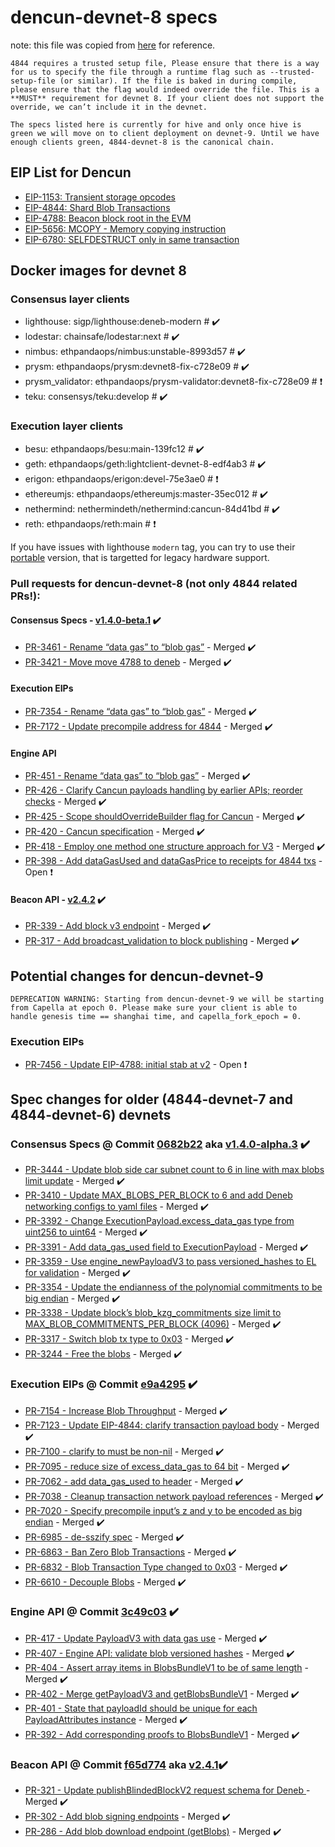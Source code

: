 
# dencun-devnet-8 specs
note: this file was copied from [here](https://notes.ethereum.org/@ethpandaops/dencun-devnet-8#) for reference.

`4844 requires a trusted setup file, Please ensure that there is a way for us to specify the file through a runtime flag such as --trusted-setup-file (or similar). If the file is baked in during compile, please ensure that the flag would indeed override the file. This is a **MUST** requirement for devnet 8. If your client does not support the override, we can’t include it in the devnet.`

 `The specs listed here is currently for hive and only once hive is green we will move on to client deployment on devnet-9.
Until we have enough clients green, 4844-devnet-8 is the canonical chain.`

## EIP List for Dencun

- [EIP-1153: Transient storage opcodes](https://eips.ethereum.org/EIPS/eip-1153)
- [EIP-4844: Shard Blob Transactions](https://eips.ethereum.org/EIPS/eip-4844)
- [EIP-4788: Beacon block root in the EVM](https://eips.ethereum.org/EIPS/eip-4788)
- [EIP-5656: MCOPY - Memory copying instruction](https://eips.ethereum.org/EIPS/eip-5656)
- [EIP-6780: SELFDESTRUCT only in same transaction](https://eips.ethereum.org/EIPS/eip-6780)

## Docker images for devnet 8

### Consensus layer clients

- lighthouse: sigp/lighthouse:deneb-modern # :heavy_check_mark:
- lodestar: chainsafe/lodestar:next # :heavy_check_mark:
- nimbus: ethpandaops/nimbus:unstable-8993d57 # :heavy_check_mark:
- prysm: ethpandaops/prysm:devnet8-fix-c728e09 # :heavy_check_mark:
- prysm_validator: ethpandaops/prysm-validator:devnet8-fix-c728e09 # :exclamation:
- teku: consensys/teku:develop # :heavy_check_mark:

### Execution layer clients

- besu: ethpandaops/besu:main-139fc12 # :heavy_check_mark:
- geth: ethpandaops/geth:lightclient-devnet-8-edf4ab3 # :heavy_check_mark:
- erigon: ethpandaops/erigon:devel-75e3ae0 # :exclamation:
- ethereumjs: ethpandaops/ethereumjs:master-35ec012 # :heavy_check_mark:
- nethermind: nethermindeth/nethermind:cancun-84d41bd # :heavy_check_mark:
- reth: ethpandaops/reth:main # :exclamation:

If you have issues with lighthouse `modern` tag, you can try to use their [portable](https://lighthouse-book.sigmaprime.io/installation-binaries.html#portability) version, that is targetted for legacy hardware support.

### Pull requests for dencun-devnet-8 (not only 4844 related PRs!):

#### Consensus Specs - [v1.4.0-beta.1](https://github.com/ethereum/consensus-specs/releases/tag/v1.4.0-beta.1) :heavy_check_mark:

- [PR-3461 - Rename “data gas” to “blob gas”](https://github.com/ethereum/consensus-specs/pull/3461) - Merged :heavy_check_mark:
- [PR-3421 - Move move 4788 to deneb](https://github.com/ethereum/consensus-specs/pull/3421) - Merged :heavy_check_mark:

#### Execution EIPs

- [PR-7354 - Rename “data gas” to “blob gas”](https://github.com/ethereum/EIPs/pull/7354) - Merged :heavy_check_mark:
- [PR-7172 - Update precompile address for 4844](https://github.com/ethereum/EIPs/pull/7172) - Merged :heavy_check_mark:


#### Engine API

- [PR-451 - Rename “data gas” to “blob gas”](https://github.com/ethereum/execution-apis/pull/451) - Merged :heavy_check_mark:
- [PR-426 - Clarify Cancun payloads handling by earlier APIs; reorder checks](https://github.com/ethereum/execution-apis/pull/426) - Merged :heavy_check_mark:
- [PR-425 - Scope shouldOverrideBuilder flag for Cancun](https://github.com/ethereum/execution-apis/pull/425) - Merged :heavy_check_mark:
- [PR-420 - Cancun specification](https://github.com/ethereum/execution-apis/pull/420) - Merged :heavy_check_mark:
- [PR-418 - Employ one method one structure approach for V3](https://github.com/ethereum/execution-apis/pull/418) - Merged :heavy_check_mark:
- [PR-398 - Add dataGasUsed and dataGasPrice to receipts for 4844 txs](https://github.com/ethereum/execution-apis/pull/398) - Open :exclamation:

#### Beacon API - [v2.4.2](https://github.com/ethereum/beacon-APIs/releases/tag/v2.4.2) :heavy_check_mark:

- [PR-339 - Add block v3 endpoint](https://github.com/ethereum/beacon-APIs/pull/339) - Merged :heavy_check_mark:
- [PR-317 - Add broadcast_validation to block publishing](https://github.com/ethereum/beacon-APIs/pull/317) - Merged :heavy_check_mark:

## Potential changes for dencun-devnet-9

`DEPRECATION WARNING: Starting from dencun-devnet-9 we will be starting from Capella at epoch 0. Please make sure your client is able to handle genesis time == shanghai time, and capella_fork_epoch = 0.`

### Execution EIPs

- [PR-7456 - Update EIP-4788: initial stab at v2](https://github.com/ethereum/EIPs/pull/7456) - Open :exclamation:

## Spec changes for older (4844-devnet-7 and 4844-devnet-6) devnets

### Consensus Specs @ Commit [0682b22](https://github.com/ethereum/consensus-specs/commit/0682b2231773574b5bdda39c5cc7481ab9a471a3) aka [v1.4.0-alpha.3](https://github.com/ethereum/consensus-specs/releases/tag/v1.4.0-alpha.3) :heavy_check_mark:

- [PR-3444 - Update blob side car subnet count to 6 in line with max blobs limit update](https://github.com/ethereum/consensus-specs/pull/3416) - Merged :heavy_check_mark:
- [PR-3410 - Update MAX_BLOBS_PER_BLOCK to 6 and add Deneb networking configs to yaml files](https://github.com/ethereum/consensus-specs/pull/3410) - Merged :heavy_check_mark:
- [PR-3392 - Change ExecutionPayload.excess_data_gas type from uint256 to uint64](https://github.com/ethereum/consensus-specs/pull/3392) - Merged :heavy_check_mark:
- [PR-3391 - Add data_gas_used field to ExecutionPayload](https://github.com/ethereum/consensus-specs/pull/3391) - Merged :heavy_check_mark:
- [PR-3359 - Use engine_newPayloadV3 to pass versioned_hashes to EL for validation](https://github.com/ethereum/consensus-specs/pull/3359) - Merged :heavy_check_mark:
- [PR-3354 - Update the endianness of the polynomial commitments to be big endian](https://github.com/ethereum/consensus-specs/pull/3354) - Merged :heavy_check_mark:
- [PR-3338 - Update block’s blob_kzg_commitments size limit to MAX_BLOB_COMMITMENTS_PER_BLOCK (4096)](https://github.com/ethereum/consensus-specs/pull/3338) - Merged :heavy_check_mark:
- [PR-3317 - Switch blob tx type to 0x03](https://github.com/ethereum/consensus-specs/pull/3317) - Merged :heavy_check_mark:
- [PR-3244 - Free the blobs](https://github.com/ethereum/consensus-specs/pull/3244) - Merged :heavy_check_mark:


### Execution EIPs @ Commit [e9a4295](https://github.com/ethereum/EIPs/commit/e9a4295fe7661d2ab31183563087f9073272ccc1) :heavy_check_mark:

- [PR-7154 - Increase Blob Throughput](https://github.com/ethereum/EIPs/pull/7154) - Merged :heavy_check_mark:
- [PR-7123 - Update EIP-4844: clarify transaction payload body](https://github.com/ethereum/EIPs/pull/7123) - Merged :heavy_check_mark:
- [PR-7100 - clarify to must be non-nil](https://github.com/ethereum/EIPs/pull/7100) - Merged :heavy_check_mark:
- [PR-7095 - reduce size of excess_data_gas to 64 bit](https://github.com/ethereum/EIPs/pull/7095) - Merged :heavy_check_mark:
- [PR-7062 - add data_gas_used to header](https://github.com/ethereum/EIPs/pull/7062) - Merged :heavy_check_mark:
- [PR-7038 - Cleanup transaction network payload references](https://github.com/ethereum/EIPs/pull/7038) - Merged :heavy_check_mark:
- [PR-7020 - Specify precompile input’s z and y to be encoded as big endian](https://github.com/ethereum/EIPs/pull/7020) - Merged :heavy_check_mark:
- [PR-6985 - de-sszify spec](https://github.com/ethereum/EIPs/pull/6985) - Merged :heavy_check_mark:
- [PR-6863 - Ban Zero Blob Transactions](https://github.com/ethereum/EIPs/pull/6863) - Merged :heavy_check_mark:
- [PR-6832 - Blob Transaction Type changed to 0x03](https://github.com/ethereum/EIPs/pull/6832) - Merged :heavy_check_mark:
- [PR-6610 - Decouple Blobs](https://github.com/ethereum/EIPs/pull/6610) - Merged :heavy_check_mark:

### Engine API @ Commit [3c49c03](https://github.com/ethereum/execution-apis/commit/3c49c03fc6f8187c7576c0447c14950918e5eb1f) :heavy_check_mark:

- [PR-417 - Update PayloadV3 with data gas use](https://github.com/ethereum/execution-apis/pull/417) - Merged :heavy_check_mark:
- [PR-407 - Engine API: validate blob versioned hashes](https://github.com/ethereum/execution-apis/pull/407) - Merged :heavy_check_mark:
- [PR-404 - Assert array items in BlobsBundleV1 to be of same length](https://github.com/ethereum/execution-apis/pull/404) - Merged :heavy_check_mark:
- [PR-402 - Merge getPayloadV3 and getBlobsBundleV1](https://github.com/ethereum/execution-apis/pull/402) - Merged :heavy_check_mark:
- [PR-401 - State that payloadId should be unique for each PayloadAttributes instance](https://github.com/ethereum/execution-apis/pull/401) - Merged :heavy_check_mark:
- [PR-392 - Add corresponding proofs to BlobsBundleV1](https://github.com/ethereum/execution-apis/pull/392) - Merged :heavy_check_mark:

### Beacon API @ Commit [f65d774](https://github.com/ethereum/beacon-APIs/commit/f65d774fe8abfb7773fc6f7c05d5453479b971ed) aka [v2.4.1](https://github.com/ethereum/beacon-APIs/releases/tag/v2.4.1):heavy_check_mark:

- [PR-321 - Update publishBlindedBlockV2 request schema for Deneb ](https://github.com/ethereum/beacon-APIs/pull/321)- Merged :heavy_check_mark:
- [PR-302 - Add blob signing endpoints](https://github.com/ethereum/beacon-APIs/pull/302) - Merged :heavy_check_mark:
- [PR-286 - Add blob download endpoint (getBlobs)](https://github.com/ethereum/beacon-APIs/pull/286) - Merged :heavy_check_mark:
